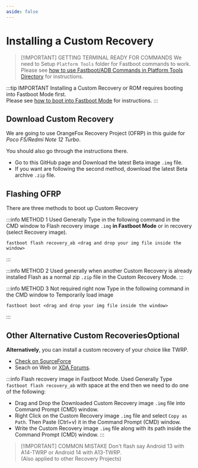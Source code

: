 ```yaml
---
aside: false
---
```



# Installing a Custom Recovery

> [!IMPORTANT] GETTING TERMINAL READY FOR COMMANDS
> We need to Setup `Platform Tools` folder for Fastboot commands to work.\
Please see [how to use Fastboot/ADB Commands in Platform Tools Directory](/custom-rom-guide/common/preerquisites-for-commands) for instructions.

:::tip IMPORTANT
Installing a Custom Recovery or ROM requires booting into Fastboot Mode first.\
Please see [how to boot into Fastboot Mode](/custom-rom-guide/common/boot-into-fastboot-mode) for instructions.
:::

## Download Custom Recovery
We are going to use OrangeFox Recovery Project (OFRP) in this guide for _Poco F5/Redmi Note 12 Turbo_.

<CustomButton link="https://github.com/Ctapchuk/android_device_xiaomi_marble-OFRP/releases" label="Download OFRP for Poco F5 from GitHub" />

You should also go through the instructions there.

* Go to this GitHub page and Download the latest Beta image `.img` file.
* If you want are following the second method, download the latest Beta archive `.zip` file.


## Flashing OFRP
There are three methods to boot up Custom Recovery

:::info METHOD 1 <Badge type="tip">Used Generally</Badge>
Type in the following command in the CMD window to Flash recovery image `.img` **in Fastboot Mode** or in recovery (select Recovery image).
```
fastboot flash recovery_ab <drag and drop your img file inside the window>
```
:::

:::info METHOD 2 <Badge type="tip">Used generally when another Custom Recovery is already installed</Badge>
Flash as a normal zip `.zip` file in the Custom Recovery Mode. 
:::

:::info METHOD 3 <Badge type="warning">Not required right now</Badge>
Type in the following command in the CMD window to Temporarily load image
 ```
 fastboot boot <drag and drop your img file inside the window>
 ```
 :::

## Other Alternative Custom Recoveries<Badge type="warning">Optional</Badge>

**Alternatively**, you can install a custom recovery of your choice like TWRP.
* [Check on SourceForce](https://sourceforge.net/projects/recovery-for-xiaomi-devices/files/marble/)
* Seach on Web or [XDA Forums](https://xdaforums.com/).

:::info Flash recovery image in Fastboot Mode. <Badge type="tip">Used Generally</Badge>
Type ```fastboot flash recovery_ab```
with space at the end then we need to do one of the following:
* Drag and Drop the Downloaded Custom Recovery image `.img` file into Command Prompt (CMD) window.
* Right Click on the Custom Recovery image `.img` file and select `Copy as Path`. Then Paste (Ctrl+v) it in the Command Prompt (CMD) window.
* Write the Custom Recovery image `.img` file along with its path inside the Command Prompt (CMD) window.
:::

> [!IMPORTANT] COMMON MISTAKE
> Don't flash say Android 13 with A14-TWRP or Android 14 with A13-TWRP.\
(Also applied to other Recovery Projects)
